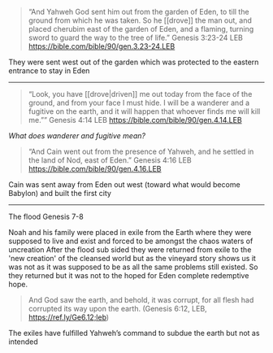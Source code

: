 > “And Yahweh God sent him out from the garden of Eden, to till the ground from which he was taken. So he [[drove]] the man out, and placed cherubim east of the garden of Eden, and a flaming, turning sword to guard the way to the tree of life.”
> ‭‭Genesis‬ ‭3‬:‭23‬-‭24‬ ‭LEB‬‬
> https://bible.com/bible/90/gen.3.23-24.LEB

They were sent west out of the garden which was protected to the eastern entrance to stay in Eden

---

> “Look, you have [[drove|driven]] me out today from the face of the ground, and from your face I must hide. I will be a wanderer and a fugitive on the earth, and it will happen that whoever finds me will kill me.””
> ‭‭Genesis‬ ‭4‬:‭14‬ ‭LEB‬‬
> https://bible.com/bible/90/gen.4.14.LEB

*What does wanderer and fugitive mean?*

> “And Cain went out from the presence of Yahweh, and he settled in the land of Nod, east of Eden.”
> ‭‭Genesis‬ ‭4‬:‭16‬ ‭LEB‬‬
> https://bible.com/bible/90/gen.4.16.LEB

Cain was  sent away from Eden out west (toward what would become Babylon) and built the first city

---

The flood
Genesis 7-8

Noah and his family were placed in exile from the Earth where they were supposed to live and exist and forced to be amongst the chaos waters of uncreation
After the flood sub sided they were returned from exile to the 'new creation' of the cleansed world but as the vineyard story shows us it was not as it was supposed to be as all the same problems still existed. So they returned but it was not to the hoped for Eden complete redemptive hope.

> And God saw the earth, and behold, it was corrupt, for all flesh had corrupted its way upon the earth. (Genesis 6:12, LEB, https://ref.ly/Ge6.12;leb)

The exiles have fulfilled Yahweh’s command to subdue the earth but not as intended